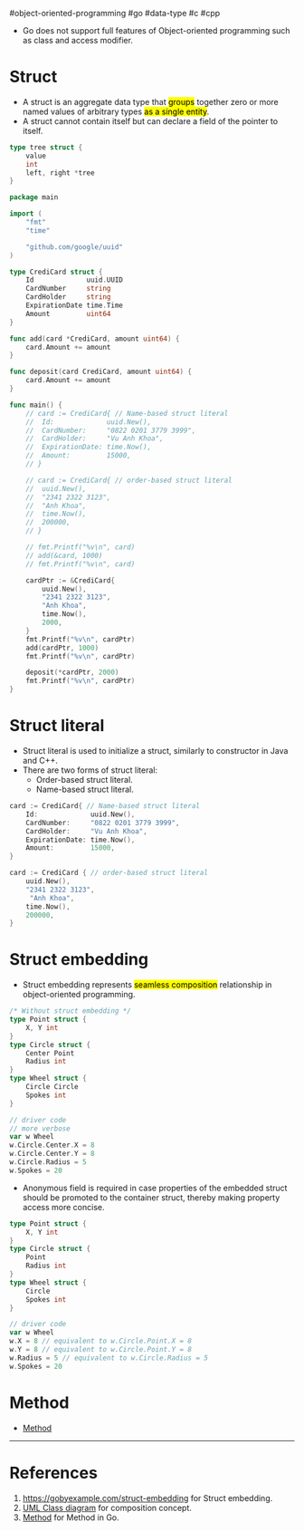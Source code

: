 #object-oriented-programming #go #data-type #c #cpp

- Go does not support full features of Object-oriented programming such as class and access modifier.
# Struct
- A struct is an aggregate data type that <mark class="hltr-yellow">groups</mark> together zero or more named values of arbitrary types <mark class="hltr-yellow">as a single entity</mark>.
- A struct cannot contain itself but can declare a field of the pointer to itself.
```Go title='struct is used to implement tree data structure'
type tree struct {
	value
	int
	left, right *tree
}
```

```Go title='Struct example in Go'
package main

import (
	"fmt"
	"time"

	"github.com/google/uuid"
)

type CrediCard struct {
	Id             uuid.UUID
	CardNumber     string
	CardHolder     string
	ExpirationDate time.Time
	Amount         uint64
}

func add(card *CrediCard, amount uint64) {
	card.Amount += amount
}

func deposit(card CrediCard, amount uint64) {
	card.Amount += amount
}

func main() {
	// card := CrediCard{ // Name-based struct literal
	// 	Id:             uuid.New(),
	// 	CardNumber:     "0822 0201 3779 3999",
	// 	CardHolder:     "Vu Anh Khoa",
	// 	ExpirationDate: time.Now(),
	// 	Amount:         15000,
	// }

	// card := CrediCard{ // order-based struct literal
	// 	uuid.New(),
	// 	"2341 2322 3123",
	// 	"Anh Khoa",
	// 	time.Now(),
	// 	200000,
	// }

	// fmt.Printf("%v\n", card)
	// add(&card, 1000)
	// fmt.Printf("%v\n", card)

	cardPtr := &CrediCard{
		uuid.New(),
		"2341 2322 3123",
		"Anh Khoa",
		time.Now(),
		2000,
	}
	fmt.Printf("%v\n", cardPtr)
	add(cardPtr, 1000)
	fmt.Printf("%v\n", cardPtr)

	deposit(*cardPtr, 2000)
	fmt.Printf("%v\n", cardPtr)
}
```

# Struct literal
- Struct literal is used to initialize a struct, similarly to constructor in Java and C++.
- There are two forms of struct literal:
	- Order-based struct literal.
	- Name-based struct literal.
```Go title='Struct literal'
card := CrediCard{ // Name-based struct literal
	Id:             uuid.New(),
	CardNumber:     "0822 0201 3779 3999",
	CardHolder:     "Vu Anh Khoa",
	ExpirationDate: time.Now(),
	Amount:         15000,
}

card := CrediCard { // order-based struct literal
	uuid.New(),
	"2341 2322 3123",
 	 "Anh Khoa",
  	time.Now(),
  	200000, 
}
```

# Struct embedding
- Struct embedding represents <mark class="hltr-yellow">seamless composition</mark> relationship in object-oriented programming.
```Go title='Struct embedding without anonymous field'
/* Without struct embedding */
type Point struct {
	X, Y int
}
type Circle struct {
	Center Point
	Radius int
}
type Wheel struct {
	Circle Circle
	Spokes int
}

// driver code
// more verbose
var w Wheel
w.Circle.Center.X = 8
w.Circle.Center.Y = 8
w.Circle.Radius = 5
w.Spokes = 20
```

- Anonymous field is required in case properties of the embedded struct should be promoted to the container struct, thereby making property access more concise.
```Go title='Struct embedding with anonymous field'
type Point struct {
	X, Y int
}
type Circle struct {
	Point
	Radius int
}
type Wheel struct {
	Circle
	Spokes int
}

// driver code
var w Wheel
w.X = 8 // equivalent to w.Circle.Point.X = 8
w.Y = 8 // equivalent to w.Circle.Point.Y = 8
w.Radius = 5 // equivalent to w.Circle.Radius = 5
w.Spokes = 20
```

# Method
- [Method](Method.md)
---
# References
1. https://gobyexample.com/struct-embedding for Struct embedding.
2. [UML Class diagram](UML%20Class%20diagram.md) for composition concept.
3. [Method](Method.md) for Method in Go.
